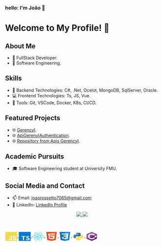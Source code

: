 ### hello: I'm João 👋

# Welcome to My Profile! 👋

## About Me
- 🔭 FullStack Developer.
- 🌱 Software Engineering.

## Skills
- 🧠 Backend Technologies: C#, .Net, Ocelot, MongoDB, SqlServer, Oracle.
- 💻 Frontend Technologies: Ts, JS, Vue.
- 🔧 Tools: Git, VSCode, Docker, K8s, CI/CD.

## Featured Projects
- 🌐 [GerencyI](https://gerencyi-homolog.vercel.app/).
- 🌐 [ApiGerenyIAuthentication](https://gerencyiauthentication.azurewebsites.net/swagger/index.html).
- 🌐 [Repository from Apis GerencyI](https://github.com/gerencyme/gerencyI-server).

## Academic Pursuits
- 🎓 Software Engineering student at University FMU.

## Social Media and Contact
- 📫 Email: joaorossetto7065@gmail.com
- 📱 LinkedIn: [LinkedIn Profile](https://www.linkedin.com/in/joão-rossetto/)
    
<div align="center">
  <a href="https://https://github.com/joaoguthix">
  <img height="165em" src="https://github-readme-stats.vercel.app/api?username=joaoguthix&count_private=true&show_icons=true&theme=midnight-purple"/>
  <img height="165em" src="https://github-readme-stats.vercel.app/api/top-langs/?username=joaoguthix&langs_count=16&theme=midnight-purple&layout=compact"/>
</div>
      
##

<div style="display: inline_block"><br>
  <img align="center" alt="Rafa-Js" height="30" width="40" src="https://raw.githubusercontent.com/devicons/devicon/master/icons/javascript/javascript-plain.svg">
  <img align="center" alt="Rafa-Ts" height="30" width="40" src="https://raw.githubusercontent.com/devicons/devicon/master/icons/typescript/typescript-plain.svg">
  <img align="center" alt="Rafa-React" height="30" width="40" src="https://raw.githubusercontent.com/devicons/devicon/master/icons/react/react-original.svg">
  <img align="center" alt="Rafa-HTML" height="30" width="40" src="https://raw.githubusercontent.com/devicons/devicon/master/icons/html5/html5-original.svg">
  <img align="center" alt="Rafa-CSS" height="30" width="40" src="https://raw.githubusercontent.com/devicons/devicon/master/icons/css3/css3-original.svg">
  <img align="center" alt="Rafa-Python" height="30" width="40" src="https://raw.githubusercontent.com/devicons/devicon/master/icons/python/python-original.svg">
  <img align="center" alt="Rafa-Csharp" height="30" width="40" src="https://raw.githubusercontent.com/devicons/devicon/master/icons/csharp/csharp-original.svg">
</div>

